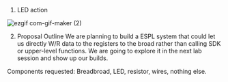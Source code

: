1. LED action

![ezgif com-gif-maker (2)](https://user-images.githubusercontent.com/44985032/197223901-62722ef2-fd10-4265-ad3d-fe43a3e549be.gif)



2. Proposal 
Outline
We are planning to build a ESPL system that could let us directly W/R data to the registers to the broad rather than calling SDK or upper-level functions. We are going to explore it in the next lab session and show up our builds. 

Components requested: 
Breadbroad, LED, resistor, wires, nothing else. 

